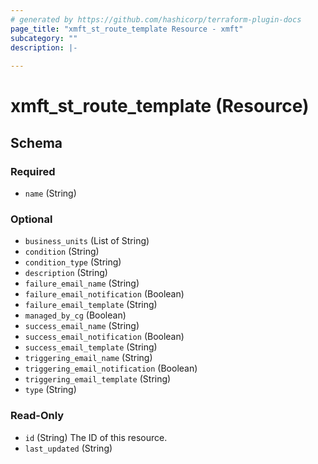 ```yaml
---
# generated by https://github.com/hashicorp/terraform-plugin-docs
page_title: "xmft_st_route_template Resource - xmft"
subcategory: ""
description: |-
  
---
```


# xmft_st_route_template (Resource)





<!-- schema generated by tfplugindocs -->
## Schema

### Required

- `name` (String)

### Optional

- `business_units` (List of String)
- `condition` (String)
- `condition_type` (String)
- `description` (String)
- `failure_email_name` (String)
- `failure_email_notification` (Boolean)
- `failure_email_template` (String)
- `managed_by_cg` (Boolean)
- `success_email_name` (String)
- `success_email_notification` (Boolean)
- `success_email_template` (String)
- `triggering_email_name` (String)
- `triggering_email_notification` (Boolean)
- `triggering_email_template` (String)
- `type` (String)

### Read-Only

- `id` (String) The ID of this resource.
- `last_updated` (String)
